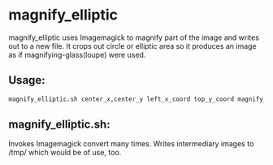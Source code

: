 # magnify_elliptic

magnify_elliptic uses Imagemagick to magnify part of the image and writes out to a new file.
It crops out circle or elliptic area so it produces an image as if magnifying-glass(loupe) were used.

## Usage:

```bash
magnify_elliptic.sh center_x,center_y left_x_coord top_y_coord magnify_ratio input_file output_file
```

## magnify_elliptic.sh:

Invokes Imagemagick convert many times. Writes intermediary images to /tmp/ which would be of use, too.
